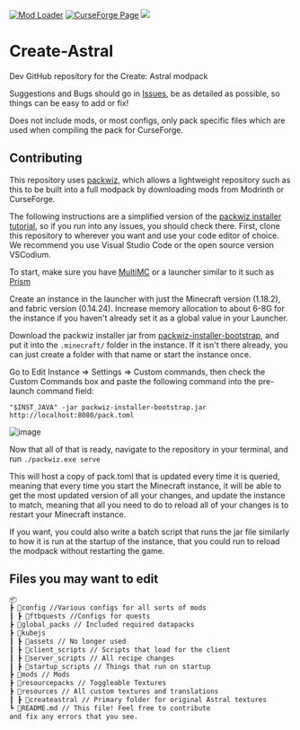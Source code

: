 [![Mod Loader](https://img.shields.io/badge/Mod%20Loader-Fabric-blue?style=for-the-badge "Fabric")](https://fabricmc.net/use/installer/)
[![CurseForge Page](https://img.shields.io/badge/Curseforge-Page-orange?style=for-the-badge&logo=curseforge "Curseforge")](https://www.curseforge.com/minecraft/modpacks/create-astral)
[![](https://dcbadge.vercel.app/api/server/mNeHyuZdqm)](https://discord.gg/mNeHyuZdqm)

# Create-Astral

Dev GitHub repository for the Create: Astral modpack

Suggestions and Bugs should go in [Issues](https://github.com/Laskyyy/Create-Astral/issues), be as detailed as possible, so things can be easy to add or fix!

Does not include mods, or most configs, only pack specific files which are used when compiling the pack for CurseForge.

## Contributing

This repository uses [packwiz](https://github.com/packwiz/packwiz), which allows a lightweight repository such as this to be built into a full modpack by downloading mods from Modrinth or CurseForge.

The following instructions are a simplified version of the [packwiz installer tutorial](https://packwiz.infra.link/tutorials/installing/packwiz-installer/), so if you run into any issues, you should check there.
First, clone this repository to wherever you want and use your code editor of choice. We recommend you use Visual Studio Code or the open source version VSCodium.

To start, make sure you have [MultiMC](https://multimc.org/) or a launcher similar to it such as [Prism](https://prismlauncher.org/)

Create an instance in the launcher with just the Minecraft version (1.18.2), and fabric version (0.14.24). Increase memory allocation to about 6-8G for the instance if you haven't already set it as a global value in your Launcher.

Download the packwiz installer jar from [packwiz-installer-bootstrap](https://github.com/packwiz/packwiz-installer-bootstrap/releases), and put it into the `.minecraft/` folder in the instance. If it isn't there already, you can just create a folder with that name or start the instance once.

Go to Edit Instance ⇒ Settings ⇒ Custom commands, then check the Custom Commands box and paste the following command into the pre-launch command field:

```shell
"$INST_JAVA" -jar packwiz-installer-bootstrap.jar http://localhost:8080/pack.toml
```

![image](https://user-images.githubusercontent.com/55003876/228606395-9cbdf5ac-c095-4f71-a639-3765dc906ad5.png)

Now that all of that is ready, navigate to the repository in your terminal, and run `./packwiz.exe serve`

This will host a copy of pack.toml that is updated every time it is queried, meaning that every time you start the Minecraft instance, it will be able to get the most updated version of all your changes, and update the instance to match, meaning that all you need to do to reload all of your changes is to restart your Minecraft instance.

If you want, you could also write a batch script that runs the jar file similarly to how it is run at the startup of the instance, that you could run to reload the modpack without restarting the game.

## Files you may want to edit

```md
📦
┣ 📂config //Various configs for all sorts of mods
┃ ┣ 📂ftbquests //Configs for quests
┣ 📂global_packs // Included required datapacks
┣ 📂kubejs
┃ ┣ 📂assets // No longer used
┃ ┣ 📂client_scripts // Scripts that load for the client
┃ ┣ 📂server_scripts // All recipe changes
┃ ┣ 📂startup_scripts // Things that run on startup
┣ 📂mods // Mods
┣ 📂resourcepacks // Toggleable Textures
┣ 📂resources // All custom textures and translations
┃ ┣ 📂createastral // Primary folder for original Astral textures
┗ 📜README.md // This file! Feel free to contribute
and fix any errors that you see.
```
